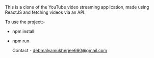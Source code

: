 This is a clone of the YouTube video streaming application, made using ReactJS and fetching videos via an API.

To use the project:-

- npm install
- npm run

  Contact - debmalyamukherjee660@gmail.com
